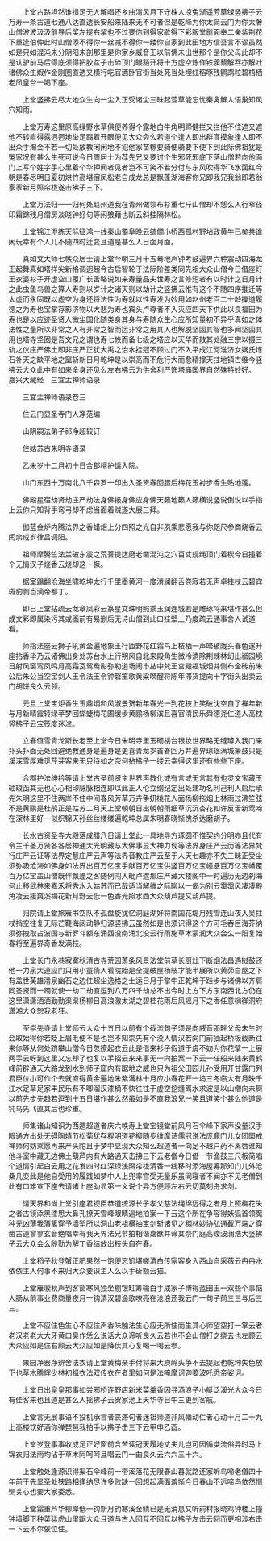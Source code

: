 <!-- { "loadSidebar": true } -->
　　上堂古路坦然谁措足无人解唱还乡曲清风月下守株人凉兔渐遥芳草绿竖拂子云万寿一条古道七通八达直透长安船来陆来无不可者但是乾峰为你太简云门为你太奢山僧波波汲汲前导后奖左提右挈也不过要你到得家歇得下彩服堂前面奉二亲紫荆花下重逢伯仲此时山僧添不得你一丝减不得你一缕你自家到此田地方信吾言不谬虽然如是只如混沌未分阴阳未剖那里是你家乡威音王以前佛未出世那个是你父母此却不是认驴前马后得底须得把胶盆子击碎顶门眼豁开将十方虚空炼作铁蒺藜解吞亦解吐诸佛众生煆作金刚圈直透又横行吃官酒卧官街当处死当处埋红稻啄残鹦鹉粒碧梧栖老凤皇台一喝下座。

　　上堂竖拂云尽大地众生向一尘入正受诸尘三昧起萱草能忘忧秦禽解人语巢知风穴知雨。

　　上堂万寿这里原高绿野水草俱便养得个露地白牛角明蹄健拦又拦他不住遮又遮他不转直得露迥迥地举足蹋着开眼便见大众会么若道个逢人即出群盲摸象逢人即不出众手淘金不若一切处放教闲闲地不犯他家苗稼要骑便骑要下便下到此际佛祖犹是冤家况有甚么生死可说今日周居士为荐先兄又要讨个生邪死邪底下落山僧若向他面门上写个姓字手心里着个华押闻者见者岂不可笑不若分付与东风吹得华飞水面红今朝是春尽明日夏初烘竹高堪宿凤松老自成龙总是飘蓬湖海客你兄即我兄我翁即若翁家家新月照帘栊遂击拂子三下。

　　上堂万法归一一归何处赵州道我在青州做领布衫重七斤山僧却不恁么人行窄径印霜踪残月僧房淡晓钟好句等闲狼藉也断云斜挂隔林松。

　　上堂锦江澄练天际征鸿一线秦山蜀阜晚云绮僩小桥西孤村野坫政黄牛已矣共谁闲玩幸有个人儿不随四时迁变且道是甚么人日面月面。

　　真如文大师七帙众居士请上堂今朝三月十五蓦地声钟考鼓遍界六种震动四海龙王起舞真如塔样尖新格调迥超今古启智轮于法际阶差类同先祖大众山僧今日借座灯王衣婆衫子开虚空口覆广长舌略说如来寿量品夫世寿之言修短者有以时计之日月计之此虫鱼鸟兽之算人寿则以岁计之诸天则以劫计之竖拂云惟有这个不随四序推迁等太虚而永固既以虚空为身还将法性为寿就以性寿发为妙用如赵州老百二十龄操道履德之为寿也宝掌存影济物以大悲为寿也宾头卢尊者不入灭应四天下供此以良福田为寿也是以应迹圣贤人微尘国化随类身其身与寿随众生心应所知量初不异乎真如之体法性之量所以非常之人有非常之智而运非常之用其人也解脱坚固其智也多闻坚固其用也塔寺坚固是吾文兄之谓也寿七帙而备七级之塔应以天华而散其处融三宗以摄三轨之仪庄严佛土即非庄严正犹大禹之治水挂冠不顾过门不入平成江河淮济女娲氏炼石补天之缺平地之窳斩新日月乾坤是以崇高而不危行大而愈精撑天拄地镇古维今竖拂云大众此中有如来全身还见么左右拂云为供舍利严饰塔庙国界自然殊特妙好。
嘉兴大藏经　三宜盂禅师语录


　　三宜盂禅师语录卷三

　　住云门显圣寺门人净范编

　　山阴嗣法弟子祁净超较订

　　住姑苏古朱明寺语录

　　乙未岁十二月初十日合郡檀护请入院。

　　山门东西十万南北八千森罗一印出入圣贤春回腊后梅花玉衬步香生贴地莲。

　　佛殿星宿劫贤劫庄严劫法身佛报身佛应身佛天籁地籁人籁横说竖说倒说以手指上云你只知背手弯弓却不虑当面着贼遂大展三拜。

　　伽蓝金炉内腾法界之香蜡炬上分四照之光自非夙乘悲愿我与你咫尺参商烧香云闰余成岁律吕调阳。

　　祖师摩腾竺法兰破东震之荒菩提达磨老凿混沌之穴百丈规绳顶门着楔今日撞着个无情汉子烧香云烧却这一橛。

　　据室蹋翻沧海坐啸乾坤太行千里墨黄河一度清澜翻舌卷寂若无声卓拄杖云碧宾斑豹剥当滴帝都丁。

　　即日上堂拈疏云龙章凤彩云篆星文珠明照乘玉润连城若是雕琢将来堪作甚么但成文彩即属染污其或画前有易删后无诗山僧到此口挂壁上乃度疏云通事舍人试道看。

　　师指法座云狮子吼黄金遍地象王行匝野花红霜鸟上枝栖一声啼破陇头春色遂升座拈香毕乃云诸佛出身处苏台水上行朔风自北来殿角生微冷清除荆棘林幻出祗园境日射风窗鸾凤鸣月高霜瓦鸳鸯影弥勒道场闹市丛中梵王宫殿福城烟井侧布金砖前朱公后朱公当空宝剑人王令法王令钟磬笙歌黄粱唤醒将陈年滞货提向十字街头出卖云门胡饼良久云领。

　　元旦上堂宝炬香生玉鼎烟和风淑景贺新年春光一到花枝上笑破沈空自了禅年新与月新晴霞转绿苹梦回蝴蜨梅花圃缓步黄鹂杨柳滨且喜官清民乐舜德尧仁道人高枕竖拂子云宝筏度迷津。

　　立春值雪青龙斯长老至上堂今日朱明寺里玉砌楼台银妆世界略无缝罅入我门来扑头扑面无处回避绝教通身是遍身是更喜青龙岁首春回万井遍界琼瑶满城箫鼓只是溪深雪厚难觅芹芽客来无只待如之奈何拈拂子一缕云幸得这里还有些些下座。

　　合郡护法绅衿等请上堂古圣前贤主世界声教化或有言或无言其有也灵文宝藏玉轴琅函其无也心心相印脉脉相连即以此正人伦立纲纪定出处建功名利己利人启后承先朱明这里不住两岸不住中间春风芳草万卉争妍桃花人面杨柳拖烟上林雨过沸笙弦不是黄鹂是杜鹃正是姑苏二月天上堂朝朝日出朝朝雨细草沉沉杏花如许反舌新莺啼在深林里好一似织锦天孙丝丝缕缕遍乾坤总属朱明春晓惭愧杀达磨胡子。

　　长水古资圣寺大殿落成腊八日请上堂此一具地寻方琢圆不惟契约分明亦且代有令主千圣万贤各各居神通大光明藏与大佛事显大神力现等法界身庄严云历等法界梵行庄严云证等法界定慧庄严云声等法界音教庄严云至于人天七趣亦不失三昧正受尘须弥吸沧海如佛身如法界出百万亿宝手献百万亿宝供竖百万亿宝幢悬百万亿宝幡覆百万亿宝盖山僧既作飘蓬之客随例闯入毗卢遮那庄严藏大楼阁中一时遍历无边刹海何止移武林来嘉禾将秀水入姑苏而已哉适当解维之际聊以一偈为别云霭霭风凄凄殿角凌云接爽溪梅花新月野云低一色香光照水西大众葫芦提又葫芦提。

　　归院请上堂旅雁书空队不孤盘旋犹忆洞庭湖好将南国花堤月残雪连山夜入吴拄杖捎空往复无际芒鞋海阔动静归源竖拂云虽然如是也须识得这个方可毛吞巨海芥纳须弥拽取占波国与新罗斗额东涌西没南涌北没云行雨施草木蒙润大众会么一阳复始春将至遍界奇香发满枝。

　　上堂长门永巷寂寞秋清古寺荒园萧条风景法堂前草长厨灶下断烟法昌遇挝鼓还他一力泉大道应门只用小童倩人看院始是全提破屋杨岐才能半展所以黄茆白屋之下有盖世英雄清泉幽石之边住超尘逸格之士运日月于掌中正乾坤于跬步与诸佛以齐肩同圣贤而一躅就使一劫二劫直逗到八万四千劫总不出今时上方下方东南西北方仍在这里潇潇洒洒勤勤渠渠杨柳日高浪激太湖之碧桂花雨后风摇月下之香任意徜徉洞府潇湘大众恕我老狂。

　　至崇先寺请上堂师云大众十五日以前有个截流句子须是向威音那畔父母未生时会取始得你若眨上眉毛便不是也岂不知崇先有个没人情汉若向门前抽起桥板截断往来你等从何处跻攀山僧今日忽撩起衣云此是借来衫子假道于虞不妨为你花擘一上展两手云呀到这里又忘却了也复以手招云来来事无一向拍案一下云一任船来陆来黄鹤峰前辟通天大路龙到水到师子窟内有踞地之威也只为祖父田园儿孙受用开甘露门列君臣位小可作个去就直得黄金遍地朱紫满林十月应小春花开一坞三冬临大有月映千江水足草足家丰民乐有不唧溜汉漆桶不快往往于虚空挖缝离水求波是以山僧向未屙以前先步先趋若逗到十五日堪作甚么然虽如是不直我浪兄一笑且道笑个甚么他道是钝鸟先飞直其后也珍重。

　　师集诸山知识为西遁超道者庆六帙寿上堂宝镜堂前风月石伞峰下家声没量汉手眼通方出处无碍陶靖节松菊犹存程明道花柳随步维摩诘儒冠说法庞鹿门儿女团圞戒禅师何妨乘愿再来严头陀且于梦中显现大众知么超道者一向足不越户药不离唇谁知他斗室中藏无边佛土葫芦内有大路通天击拂三下云老僧今日借一节渔鼓三尺板简唱个道情引起白云用之花发四时红深绿浅隔帘栊清香一线移时添海屋筹那知门儿外沧桑几变此是他自受用的履践如梦中人上兜率宫受无量乐虽同寝者不闻亦不见老僧到此有口难宣下座去请诸上座助显第一义说个异方便顾左右云切莫刻舟求剑。

　　请天界和尚上堂引座君视臣恭道统源长子孝父慈法绳绵远得之者月上照梅花失之者古镜添黑漆思大鼻孔撩天雪峰眼睛遍地拍案一下云这个所在争容得妖狐首领魔种元凶薄我籓篱穿予墙堑所以洞山老祖横抽宝剑斩诸见之稠林妙协弘通截万端之穿凿古道寥寥玄音绝唱幸有我天界法兄节拍相谐嘉猷并谛其奈门庭高峻波澜浩大竖拂子云大众会么殷勤为解丁香结放出枝头自在春。

　　上堂稻子秋登蟹正肥果然一饱便忘饥堪嗟清白传家客身入西山自采薇云冉冉水依依主人何事不来归大众要识主人么以手斫额云猫。

　　上堂雁唳秋声到客窗寒风独坐剔银缸筹输白手成家子博得蓝田玉一双些个事恼人肠从前事业费商量夜月一钩清汉碧渔歌嘹亮在沧浪还我云门一句子前三三与后三三。

　　上堂不应住色生心不应住声香味触法生心应无所住而生其心师望空打一掌云者老汉老老大大牙黄口臭作恁么说话大众谛听良久云若也不会山僧打之绕去也左顾云大众应如是住右顾云大众应如是降伏其心复喝一喝云参。

　　果园净器净辨舍法衣请上堂黄梅亲手付将来大庾岭头争不去提起也乾坤失色放下也草木腾辉少林初祖衣法双传衣在者里如何是法唵摩诃迦婆波吒悉帝娑诃。

　　上堂日出皇皇那事如尝邪桥连野店新米菜羹香因寻酒浪子小艇泛溪光大众今日有佳客来也且道是甚么人摇拂子云贺家池上天华寺日午三更到客航。

　　上堂言无展事语不投机承言者丧滞句者迷祖师道非风幡动仁者心动十月二十九上高楼饮好酒你弹琵琶我拍手以拂子击三下云甲申乙酉。

　　上堂岁登事事收成足正好窗前含苦读冠天履地丈夫儿岂可因循类流俗异时马上锦衣归法雨均沾于草木阿呵呵且唱云门一曲良久云六六三十六。

　　上堂触处逢源识得渠石伞峰前一带溪落花无限春山暮就路还家听鸟啼老僧四十年前于先显圣处狭路相逢纳尽许多败缺一回想起满面羞惭今日春山不远啼鸟依然恻恻关心也要大家委悉。

　　上堂霜重芦华柳岸低一钩新月钓寒溪金鳞已是无消息又听前村报晓鸡钟楼上撞钟墙脚下种菜猛虎山里踞大众且道与古人回互不回互以拂子左击云回而更相涉右击一下云不尔依位住。

